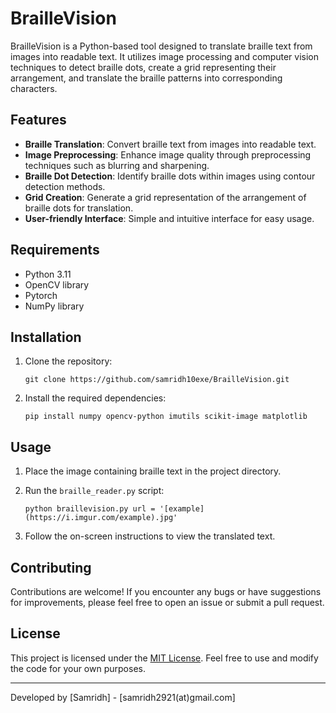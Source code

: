 # BrailleVision

BrailleVision is a Python-based tool designed to translate braille text from images into readable text. It utilizes image processing and computer vision techniques to detect braille dots, create a grid representing their arrangement, and translate the braille patterns into corresponding characters.

## Features

- **Braille Translation**: Convert braille text from images into readable text.
- **Image Preprocessing**: Enhance image quality through preprocessing techniques such as blurring and sharpening.
- **Braille Dot Detection**: Identify braille dots within images using contour detection methods.
- **Grid Creation**: Generate a grid representation of the arrangement of braille dots for translation.
- **User-friendly Interface**: Simple and intuitive interface for easy usage.

## Requirements

- Python 3.11
- OpenCV library
- Pytorch
- NumPy library

## Installation

1. Clone the repository:

   ```
   git clone https://github.com/samridh10exe/BrailleVision.git
   ```

2. Install the required dependencies:

   ```
   pip install numpy opencv-python imutils scikit-image matplotlib
   ```

## Usage

1. Place the image containing braille text in the project directory.
2. Run the `braille_reader.py` script:

   ```
   python braillevision.py url = '[example](https://i.imgur.com/example).jpg'
   ```

3. Follow the on-screen instructions to view the translated text.


## Contributing

Contributions are welcome! If you encounter any bugs or have suggestions for improvements, please feel free to open an issue or submit a pull request.

## License

This project is licensed under the [MIT License](LICENSE). Feel free to use and modify the code for your own purposes.

---

Developed by [Samridh] - [samridh2921(at)gmail.com]
